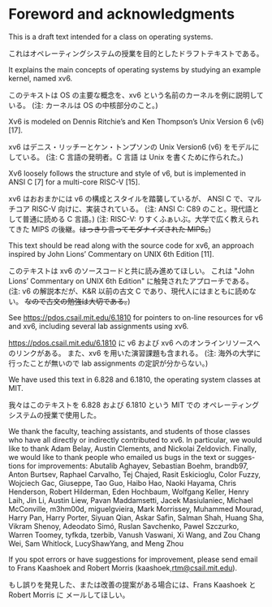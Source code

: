 # Foreword and acknowledgments

This is a draft text intended for a class on operating systems.

これはオペレーティングシステムの授業を目的としたドラフトテキストである。

It explains the main concepts of operating systems by studying an example kernel, named xv6.

このテキストは OS の主要な概念を、xv6 という名前のカーネルを例に説明している。
(注: カーネルは OS の中核部分のこと。)

Xv6 is modeled on Dennis Ritchie’s and Ken Thompson’s Unix Version 6 (v6) [17].

xv6 はデニス・リッチーとケン・トンプソンの Unix Version6 (v6) をモデルにしている。
(注: C 言語の発明者。C 言語 は Unix を書くために作られた。)

Xv6 loosely follows the structure and style of v6,
but is implemented in ANSI C [7] for a multi-core RISC-V [15].

xv6 はおおまかには v6 の構成とスタイルを踏襲しているが、
ANSI C で、マルチコア RISC-V 向けに、実装されている。
(注: ANSI C: C89 のこと。現代語として普通に読める C 言語。)
(注: RISC-V: りすくふぁいぶ。大学で広く教えられてきた MIPS の後継。~~はっきり言ってモダナイズされた MIPS。~~)

This text should be read along with the source code for xv6, an approach inspired by John
Lions’ Commentary on UNIX 6th Edition [11].

このテキストは xv6 のソースコードと共に読み進めてほしい。
これは "John Lions’ Commentary on UNIX 6th Edition" に触発されたアプローチである。
(注: v6 の解説本だが、K&R 以前の古文 C であり、現代人にはまともに読めない。
~~なので古文の勉強は大切である。~~)

See <https://pdos.csail.mit.edu/6.1810> for pointers to on-line resources for v6 and xv6,
including several lab assignments using xv6.

<https://pdos.csail.mit.edu/6.1810> に v6 および xv6 へのオンラインリソースへのリンクがある。
また、xv6 を用いた演習課題も含まれる。
(注: 海外の大学に行ったことが無いので lab assignments の定訳が分からない。)

We have used this text in 6.828 and 6.1810, the operating system classes at MIT.

我々はこのテキストを 6.828 および 6.1810 という MIT での
オペレーティングシステムの授業で使用した。

We thank the faculty, teaching assistants, and students of those classes
who have all directly or indirectly contributed to xv6.
In particular, we would like to thank Adam Belay, Austin Clements, and Nickolai
Zeldovich. Finally, we would like to thank people who emailed us bugs in the text or sugges-
tions for improvements: Abutalib Aghayev, Sebastian Boehm, brandb97, Anton Burtsev, Raphael
Carvalho, Tej Chajed, Rasit Eskicioglu, Color Fuzzy, Wojciech Gac, Giuseppe, Tao Guo, Haibo
Hao, Naoki Hayama, Chris Henderson, Robert Hilderman, Eden Hochbaum, Wolfgang Keller,
Henry Laih, Jin Li, Austin Liew, Pavan Maddamsetti, Jacek Masiulaniec, Michael McConville,
m3hm00d, miguelgvieira, Mark Morrissey, Muhammed Mourad, Harry Pan, Harry Porter, Siyuan
Qian, Askar Safin, Salman Shah, Huang Sha, Vikram Shenoy, Adeodato Simó, Ruslan Savchenko,
Pawel Szczurko, Warren Toomey, tyfkda, tzerbib, Vanush Vaswani, Xi Wang, and Zou Chang Wei,
Sam Whitlock, LucyShawYang, and Meng Zhou

If you spot errors or have suggestions for improvement, please send email to Frans Kaashoek
and Robert Morris (kaashoek,rtm@csail.mit.edu).

もし誤りを発見した、または改善の提案がある場合には、Frans Kaashoek とRobert Morris に
メールしてほしい。
